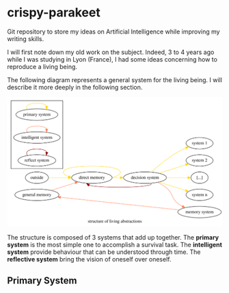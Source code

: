# crispy-parakeet

Git repository to store my ideas on Artificial Intelligence while improving my writing skills.

I will first note down my old work on the subject. Indeed, 3 to 4 years ago while I was studying in Lyon (France), I had some ideas concerning how to reproduce a living being.

The following diagram represents a general system for the living being. I will describe it more deeply in the following section.

![structure of living abstractions](diagrams-output/structure-of-living-abstractions.svg)

The structure is composed of 3 systems that add up together. The **primary system** is the most simple one to accomplish a survival task. The **intelligent system** provide behaviour that can be understood through time. The **reflective system** bring the vision of oneself over oneself.

## Primary System
